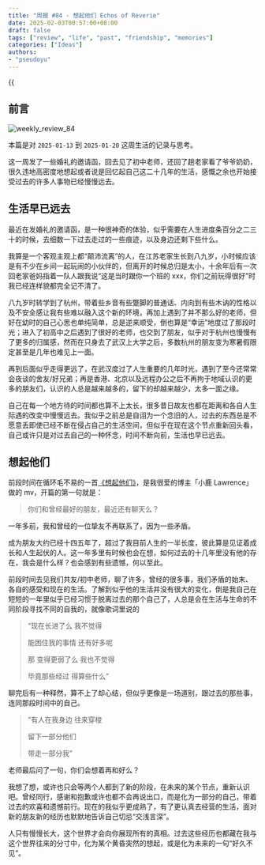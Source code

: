 ```yaml
---
title: "周报 #84 - 想起他们 Echos of Reverie"
date: 2025-02-03T00:57:00+08:00
draft: false
tags: ["review", "life", "past", "friendship", "memories"]
categories: ["Ideas"]
authors:
- "pseudoyu"
---
```


{{<audio src="audios/echos_of_reverie.mp3" caption="《想起他們 Echos of Reverie》" >}}

## 前言

![weekly_review_84](https://image.pseudoyu.com/images/weekly_review_84.png)

本篇是对 `2025-01-13` 到 `2025-01-20` 这周生活的记录与思考。

这一周发了一些婚礼的邀请函，回去见了初中老师，还回了趟老家看了爷爷奶奶，很久违地高密度地想起或者说是回忆起自己这二十几年的生活，感慨之余也开始接受过去的许多人事物已经慢慢远去。

## 生活早已远去

最近在发婚礼的邀请函，是一种很神奇的体验，似乎需要在人生进度条百分之二三十的时候，去细数一下过去走过的一些痕迹，以及身边还剩下些什么。

我算是一个客观主观上都“颠沛流离”的人，在江苏老家生长到八九岁，小时候应该是有不少在乡间一起玩闹的小伙伴的，但离开的时候总归是太小，十余年后有一次回老家爸妈指着一队人跟我说“这是当时跟你一个班的 xxx，你们之前玩得很好”时我已经连样貌都完全记不清了。

八九岁时转学到了杭州，带着些乡音有些蹩脚的普通话、内向到有些木讷的性格以及不安全感让我有些难以融入这个新的环境，再加上遇到了并不那么好的老师，但好在幼时的自己心思也单纯简单，总是逆来顺受，倒也算是“幸运”地度过了那段时光；进入了初高中之后遇到了很好的老师，也交到了朋友，似乎对于杭州也慢慢有了更多的归属感，然而在只身去了武汉上大学之后，多数杭州的朋友变为寒暑假限定甚至是几年也难见上一面。

再到后面似乎走得更远了，在武汉度过了人生重要的几年时光，遇到了至今还常常会夜谈的舍友/好兄弟；再是香港、北京以及远程办公之后不再拘于地域认识的更多的朋友们，认识的人总是越来越多的，留下的却越来越少，太多一面之缘。

自己在每一个地方待的时间都也算不上太长，很多昔日故友也都在距离和各自人生际遇的改变中慢慢远去。我似乎之前总是自诩为一个念旧的人，过去的东西总是不愿意丢即使已经不断在侵占自己的生活空间，但似乎在现在这个节点重新回头看，自己或许只是对过去自己的一种怀念，时间不断向前，生活也早已远去。

## 想起他们

前段时间在循环毛不易的一首[《想起他们》](https://www.bilibili.com/video/BV1Nn6AYtExf/)，是我很爱的博主「小鹿 Lawrence」做的 mv，开篇的第一句就是：

> 你们和曾经最好的朋友，最近还有聊天么？

一年多前，我和曾经的一位挚友不再联系了，因为一些矛盾。

成为朋友大约已经十四五年了，超过了我目前人生的一半长度，彼此算是见证着成长和人生起伏的人。这一年多里有时候也会在想，如何过去的十几年里没有他的存在，我会是什么样？也会感到有些遗憾，何以至此。

前段时间去见我们共友/初中老师，聊了许多，曾经的很多事，我们矛盾的始末、各自的感受和现在的生活。了解到似乎他的生活并没有很大的变化，倒是我自己在短短的一年里似乎已经习惯于脱离过去的那个自己了，人总是会在生活与生命的不同阶段寻找不同的自我的，就像歌词里说的

> “现在长进了么 我不觉得
>
> 能困住我的事情 还有好多呢
>
> 那 变得更弱了么 我也不觉得
>
> 毕竟那些经过 得算些什么”

聊完后有一种释然，算不上了却心结，但似乎更像是一场道别，跟过去的那些事，连同那段时间中的自己。

> “有人在我身边 往来穿梭
>
> 留下一部分他们
>
> 带走一部分我”

老师最后问了一句，你们会想着再和好么？

我想了想，或许也只会等两个人都到了新的阶段，在未来的某个节点，重新认识吧。曾经同行，感谢和抱歉或许也都不会再说出口，而是化为一部分的自己，带着过去的欢喜和遗憾前行。现在的我似乎更成熟了，有了更认真去经营的生活，面对新的朋友新的经历也默默地告诉自己切忌“交浅言深”。

人只有慢慢长大，这个世界才会向你展现所有的真相。过去这些经历也都藏在我与这个世界往来的分寸中，化为某个黄昏突然的想起，或是化为未来的一句“好久不见”。
